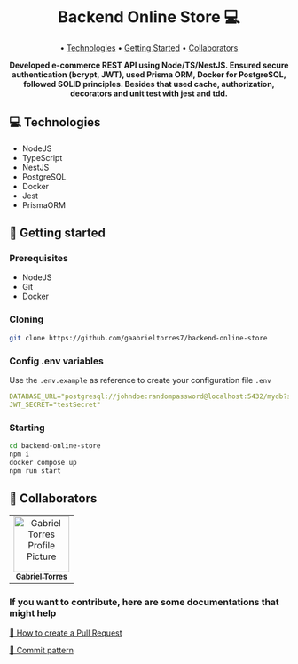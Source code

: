 <h1 align="center" style="font-weight: bold;">Backend Online Store 💻</h1>

<p align="center">
 • <a href="#technologies">Technologies</a> • 
 <a href="#started">Getting Started</a> • 
 <a href="#colab">Collaborators</a>
</p>

<p align="center">
    <b>Developed e-commerce REST API using Node/TS/NestJS. Ensured secure authentication (bcrypt, JWT), used Prisma ORM, Docker for PostgreSQL, followed SOLID principles. Besides that used cache, authorization, decorators and unit test with jest and tdd.</b>
</p>

<h2 id="technologies">💻 Technologies</h2>

- NodeJS
- TypeScript
- NestJS
- PostgreSQL
- Docker
- Jest
- PrismaORM

<h2 id="started">🚀 Getting started</h2>

<h3>Prerequisites</h3>

- NodeJS
- Git
- Docker

<h3>Cloning</h3>

```bash
git clone https://github.com/gaabrieltorres7/backend-online-store
```

<h3>Config .env variables</h2>

Use the `.env.example` as reference to create your configuration file `.env`

```yaml
DATABASE_URL="postgresql://johndoe:randompassword@localhost:5432/mydb?schema=public"
JWT_SECRET="testSecret"
```

<h3>Starting</h3>

```bash
cd backend-online-store
npm i
docker compose up
npm run start
```

<h2 id="colab">🤝 Collaborators</h2>

<table>
  <tr>
    <td align="center">
      <a href="#">
        <img src="https://avatars.githubusercontent.com/u/98062444?v=4" width="100px;" alt="Gabriel Torres Profile Picture"/><br>
        <sub>
          <b>Gabriel Torres</b>
        </sub>
      </a>
    </td>
  </tr>
</table>

<h3>If you want to contribute, here are some documentations that might help</h3>

[📝 How to create a Pull Request](https://www.atlassian.com/br/git/tutorials/making-a-pull-request)

[💾 Commit pattern](https://gist.github.com/joshbuchea/6f47e86d2510bce28f8e7f42ae84c716)
